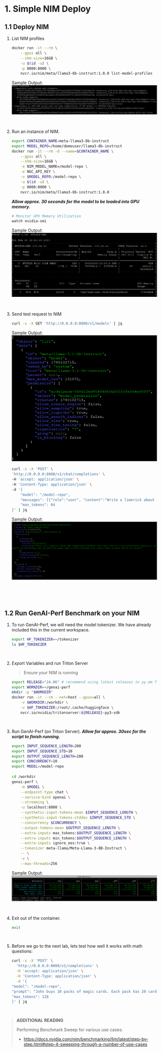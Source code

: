 # 1. Simple NIM Deploy

## 1.1 Deploy NIM

1. List NIM profiles
    
    ```bash    
    docker run -it --rm \
        --gpus all \
        --shm-size=16GB \
        -u $(id -u) \
        -p 8000:8000 \
        nvcr.io/nim/meta/llama3-8b-instruct:1.0.0 list-model-profiles
    ```
    Sample Output: <br>
    ![image](images/lab1-list-model-profiles.png)

<br>

2. Run an instance of NIM.
    
    ```bash
    export CONTAINER_NAME=meta-llama3-8b-instruct
    export MODEL_REPO=/home/demouser/llama3-8b-instruct
    docker run -it --rm -d --name=$CONTAINER_NAME \
        --gpus all \
        --shm-size=16GB \
        -e NIM_MODEL_NAME=/model-repo \
        -e NGC_API_KEY \
        -v $MODEL_REPO:/model-repo \
        -u $(id -u) \
        -p 8000:8000 \
        nvcr.io/nim/meta/llama3-8b-instruct:1.0.0
    ```

    ***Allow approx. 30 seconds for the model to be loaded into GPU memory.***
    ```bash
    # Monitor GPU Memory Utilization
    watch nvidia-smi
    ```
    Sample Output: <br>
    ![image](./images/lab1-nvidia-smi.png)

<br>

3. Send test request to NIM
    
    ```bash
    curl -s -X GET 'http://0.0.0.0:8000/v1/models' | jq
    ```
    Sample Output: <br>
    ![image](./images/lab1-list-running-models.png)

    
    ```bash
    curl -s -X 'POST' \
    'http://0.0.0.0:8000/v1/chat/completions' \
    -H 'accept: application/json' \
    -H 'Content-Type: application/json' \
    -d '{
        "model": "/model-repo",
        "messages": [{"role":"user", "content":"Write a limerick about the wonders of GPU computing."}],
        "max_tokens": 64
    }' | jq
    
    ```

    Sample Output: <br>
    ![image](./images/lab1-test-query.png)

<br><br><br>

## 1.2 Run GenAI-Perf Benchmark on your NIM

1. To run GenAI-Perf, we will need the model tokenizer. We have already included this in the current workspace.
    
    ```bash
    export HF_TOKENIZER=~/tokenizer
    ls $HF_TOKENIZER
    ```    
    

<br>

2. Export Variables and run Triton Server
        
    > Ensure your NIM is running
    
    
    ```bash
    export RELEASE="24.06" # recommend using latest releases in yy.mm format
    export WORKDIR=~/genai-perf
    mkdir -p "$WORKDIR"
    docker run -it --rm --net=host --gpus=all \
        -v $WORKDIR:/workdir \
        -v $HF_TOKENIZER:/root/.cache/huggingface \
        nvcr.io/nvidia/tritonserver:${RELEASE}-py3-sdk
    ```

<br>

3. Run GenAI-Perf (on Triton Server). ***Allow for approx. 30sec for the script to finish running.***
    
    ```bash
    export INPUT_SEQUENCE_LENGTH=200
    export INPUT_SEQUENCE_STD=10
    export OUTPUT_SEQUENCE_LENGTH=200
    export CONCURRENCY=10
    export MODEL=/model-repo
    
    cd /workdir
    genai-perf \
        -m $MODEL \
        --endpoint-type chat \
        --service-kind openai \
        --streaming \
        -u localhost:8000 \
        --synthetic-input-tokens-mean $INPUT_SEQUENCE_LENGTH \
        --synthetic-input-tokens-stddev $INPUT_SEQUENCE_STD \
        --concurrency $CONCURRENCY \
        --output-tokens-mean $OUTPUT_SEQUENCE_LENGTH \
        --extra-inputs max_tokens:$OUTPUT_SEQUENCE_LENGTH \
        --extra-inputs min_tokens:$OUTPUT_SEQUENCE_LENGTH \
        --extra-inputs ignore_eos:true \
        --tokenizer meta-llama/Meta-Llama-3-8B-Instruct \
        -- \
        -v \
        --max-threads=256
    ```
    Sample Output: <br>
    ![image](./images/lab1-genai-perf.png)

<br>

4. Exit out of the container.    
    
    ```bash
    exit
    ```

<br>

5. Before we go to the next lab, lets test how well it works with math questions:
    
    ```bash
    curl -s -X 'POST' \
      'http://0.0.0.0:8000/v1/completions' \
      -H 'accept: application/json' \
      -H 'Content-Type: application/json' \
      -d '{
    "model": "/model-repo",
    "prompt": "John buys 10 packs of magic cards. Each pack has 20 cards and 1/4 of those cards are uncommon. How many uncommon cards did he get?",
    "max_tokens": 128
    }' | jq
    ```
<br>

>**ADDITIONAL READING**
>
>Performing Benchmark Sweep for various use cases: 
>
>- https://docs.nvidia.com/nim/benchmarking/llm/latest/step-by-step.html#step-4-sweeping-through-a-number-of-use-cases
